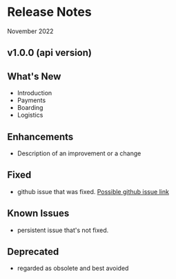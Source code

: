 # Release Notes

November 2022

## v1.0.0 (api version)

## What's New

- Introduction
- Payments
- Boarding
- Logistics

## Enhancements

- Description of an improvement or a change

## Fixed

- github issue that was fixed. [Possible github issue link ](https://github.com/Fiserv/Support/issues)

## Known Issues

- persistent issue that's not fixed.

## Deprecated

- regarded as obsolete and best avoided
